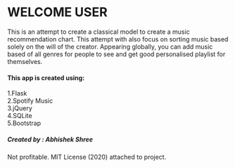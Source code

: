 # **WELCOME USER**
This is an attempt to create a classical model to create a music recommendation chart. This attempt with also focus on sorting music based solely on the will of the creator.
Appearing globally, you can add music based of all genres for people to see and get good personalised playlist for themselves.
#### This app is created using:
1.Flask <br>
2.Spotify Music <br> 3.jQuery <br> 4.SQLite <br> 5.Bootstrap


##### Created by : Abhishek Shree
Not profitable. MIT License (2020) attached to project.
